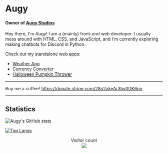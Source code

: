 # Augy
#### Owner of [Augy Studios](https://github.com/augy-studios)

Hey there, I'm Augy! I am a (mainly) front-end web developer. I usually mess around with HTML, CSS, and JavaScript, and I'm currently exploring making chatbots for Discord in Python.

Check out my standalone web apps:
- [Weather App](https://weatherapp.today)
- [Currency Converter](https://convertcurrencyfor.me)
- [Halloween Pumpkin Thrower](https://throwpumpkins.lol/)

---

Buy me a coffee!
https://donate.stripe.com/28o2akeAr3hv0DK6oo

------------
## Statistics

![Augy's GitHub stats](https://github-readme-stats.vercel.app/api?username=augyteo&show_icons=true&theme=dark)

[![Top Langs](https://github-readme-stats.vercel.app/api/top-langs/?username=augyteo&layout=donut&hide=assembly&theme=dark)](https://github.com/anuraghazra/github-readme-stats)

<p align="center"> 
  Visitor count<br>
  <img src="https://profile-counter.glitch.me/augyteo/count.svg" />
</p>
